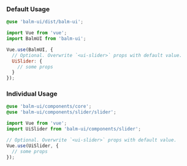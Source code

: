 ### Default Usage

```scss
@use 'balm-ui/dist/balm-ui';
```

```js
import Vue from 'vue';
import BalmUI from 'balm-ui';

Vue.use(BalmUI, {
  // Optional. Overwrite `<ui-slider>` props with default value.
  UiSlider: {
    // some props
  }
});
```

### Individual Usage

```scss
@use 'balm-ui/components/core';
@use 'balm-ui/components/slider/slider';
```

```js
import Vue from 'vue';
import UiSlider from 'balm-ui/components/slider';

// Optional. Overwrite `<ui-slider>` props with default value.
Vue.use(UiSlider, {
  // some props
});
```
